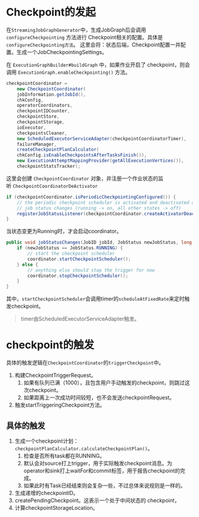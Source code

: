 # Checkpoint的发起
在`StreamingJobGraphGenerator`中，生成JobGraph后会调用`configureCheckpointing` 方法进行 Checkpoint相关的配置。具体是`configureCheckpointing方法`。
这里会将：状态后端，Checkpoint配置一并配置。生成一个JobCheckpointingSettings。

在 `ExecutionGraphBuilder#buildGraph` 中，如果作业开启了 checkpoint，则会调用 `ExecutionGraph.enableCheckpointing()` 方法。
```java
checkpointCoordinator =  
	new CheckpointCoordinator(  
	jobInformation.getJobId(),  
	chkConfig,  
	operatorCoordinators,  
	checkpointIDCounter,  
	checkpointStore,  
	checkpointStorage,  
	ioExecutor,  
	checkpointsCleaner,  
	new ScheduledExecutorServiceAdapter(checkpointCoordinatorTimer),  
	failureManager,  
	createCheckpointPlanCalculator(  
	chkConfig.isEnableCheckpointsAfterTasksFinish()),  
	new ExecutionAttemptMappingProvider(getAllExecutionVertices()),  
	checkpointStatsTracker);
```
这里会创建 `CheckpointCoordinator` 对象，并注册一个作业状态的监听 `CheckpointCoordinatorDeActivator`
```java
if (checkpointCoordinator.isPeriodicCheckpointingConfigured()) {  
	// the periodic checkpoint scheduler is activated and deactivated as a result of  
	// job status changes (running -> on, all other states -> off)  
	registerJobStatusListener(checkpointCoordinator.createActivatorDeactivator());  
}
```
当状态变更为Running时，才会启动coordinator。
```java
public void jobStatusChanges(JobID jobId, JobStatus newJobStatus, long timestamp) {  
	if (newJobStatus == JobStatus.RUNNING) {  
		// start the checkpoint scheduler  
		coordinator.startCheckpointScheduler();  
	} else {  
		// anything else should stop the trigger for now  
		coordinator.stopCheckpointScheduler();  
	}  
}
```
其中，`startCheckpointScheduler`会调用timer的`scheduleAtFixedRate`来定时触发checkpoint。

> timer由ScheduledExecutorServiceAdapter触发。

# checkpoint的触发

具体的触发逻辑在`CheckpointCoordinator`的`triggerCheckpoint`中。
1. 构建CheckpointTriggerRequest。
	1. 如果有队列已满（1000），且包含用户手动触发的checkpoint，则跳过这次checkpoint。
	2. 如果距离上一次成功时间较短，也不会发送checkpointRequest。
2. 触发startTriggeringCheckpoint方法。

## 具体的触发
1. 生成一个checkpoint计划：`checkpointPlanCalculator.calculateCheckpointPlan()`。
	1. 检查是否所有task都在RUNNING。
	2. 默认会对source打上trigger，用于实际触发checkpoint消息。为operator和sink打上waitFor和commit标签，用于报告checkpoint的完成。
	3. 如果此时有Task已经结束则会复杂一些，不过总体来说规则是一样的。
2. 生成递增的checkpointID。
3. createPendingCheckpoint。这表示一个处于中间状态的 checkpoint，
4. 计算checkpointStorageLocation。